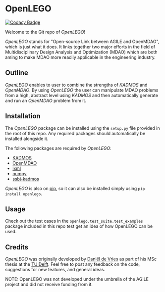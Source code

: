 # OpenLEGO

[![Codacy Badge](https://api.codacy.com/project/badge/Grade/1f32ed0b023e4d2db498589983652773)](https://www.codacy.com/app/danieldevries6/OpenLEGO?utm_source=github.com&utm_medium=referral&utm_content=daniel-de-vries/OpenLEGO&utm_campaign=badger)

Welcome to the Git repo of *OpenLEGO*!

*OpenLEGO* stands for "Open-source Link between AGILE and OpenMDAO", which is just what it does. It links together two
major efforts in the field of Multidisciplinary Design Analysis and Optimization (MDAO) which are both aming to make
MDAO more readily applicable in the engineering industry.

## Outline

*OpenLEGO* enables to user to combine the strengths of  *KADMOS* and *OpenMDAO*. 
By using *OpenLEGO* the user can manipulate MDAO problems from a high, abstract level using *KADMOS* and
then automatically generate and run an *OpenMDAO* problem from it.

## Installation

The *OpenLEGO* package can be installed using the `setup.py` file provided in the root of this repo. Any required packages
should automatically be installed alongside it.

The following packages are required by *OpenLEGO*:

- [KADMOS](https://pypi.python.org/pypi/kadmos)
- [OpenMDAO](https://testpypi.python.org/pypi/openmdao)
- [lxml](https://pypi.python.org/pypi/lxml)
- [numpy](https://pypi.python.org/pypi/numpy)
- [ssbj-kadmos](https://pypi.python.org/pypi/ssbj-kadmos)

*OpenLEGO* is also on [pip](https://pypi.python.org/pypi/openlego), so it can also be installed simply using 
`pip install openlego`.

## Usage

Check out the test cases in the `openlego.test_suite.test_examples` package included in this repo test get an idea
of how OpenLEGO can be used.

## Credits
*OpenLEGO* was originally developed by [Daniël de Vries](www.daniel-de-vries.com) as part
of his MSc thesis at the [TU Delft](https://www.tudelft.nl/). Feel free to post any feedback on the code, suggestions for new features, and general ideas.

NOTE: OpenLEGO was not developed under the umbrella of the AGILE project and did not receive funding from it.
